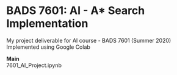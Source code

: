 # BADS 7601: AI - A* Search Implementation
My project deliverable for AI course - BADS 7601 (Summer 2020)  
Implemented using Google Colab  

**Main**  
7601_AI_Project.ipynb
